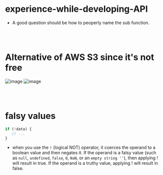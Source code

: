# experience-while-developing-API
* A good question should be how to peoperly name the sub function.

<br>
<br>

# Alternative of AWS S3 since it's not free
![image](https://github.com/MahinulAbid2/experience-while-developing-API/assets/70069009/d877cf96-9458-47a7-831e-4f060b78fe5d)
![image](https://github.com/MahinulAbid2/experience-while-developing-API/assets/70069009/c9fcea53-fec0-42f3-b487-2e8e8e7e9b99)

<br>
<br>

# falsy values 
```javascript
if (!data) {
   // ...
}
```
* when you use the `!` (logical NOT) operator, it coerces the operand to a boolean value and then negates it. If the operand is a falsy value (such as `null`, `undefined`, `false`, `0`, `NaN`, or an `empty string ''`), then applying ! will result in true. If the operand is a truthy value, applying ! will result in false.
